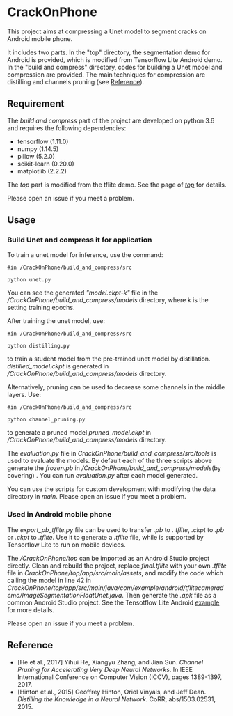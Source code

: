 # CrackOnPhone

This project aims at compressing a Unet model to segment cracks on Android mobile phone. 

It includes two parts. In the "top" directory, the segmentation demo for Android is provided, which is modified from Tensorflow Lite Android demo. In the "build and compress" directory, codes for building a Unet model and compression are provided. The main techniques for compression are distilling and channels pruning (see [Reference](#reference)).

## Requirement
The *build and compress* part of the project are developed on python 3.6 and requires the following dependencies:
- tensorflow (1.11.0)
- numpy (1.14.5)
- pillow (5.2.0)
- scikit-learn (0.20.0)
- matplotlib (2.2.2)

The *top* part is modified from the tflite demo. See the page of [*top*](https://github.com/ferriswym/CrackOnPhone/tree/master/top) for details. 

Please open an issue if you meet a problem.

## Usage

### Build Unet and compress it for application
To train a unet model for inference, use the command:
```
#in /CrackOnPhone/build_and_compress/src

python unet.py  
```

You can see the generated *"model.ckpt-k"* file in the */CrackOnPhone/build_and_compress/models* directory, where k is the setting training epochs. 

After training the unet model, use:
```
#in /CrackOnPhone/build_and_compress/src

python distilling.py
```
to train a student model from the pre-trained unet model by distillation. *distilled_model.ckpt* is generated in */CrackOnPhone/build_and_compress/models* directory.

Alternatively, pruning can be used to decrease some channels in the middle layers. Use:
```
#in /CrackOnPhone/build_and_compress/src

python channel_pruning.py
```
to generate a pruned model *pruned_model.ckpt* in */CrackOnPhone/build_and_compress/models* directory.

The *evaluation.py* file in *CrackOnPhone/build_and_compress/src/tools*  is used to evaluate the models. By default each of the three scripts above  generate the *frozen.pb* in */CrackOnPhone/build_and_compress/models*(by covering) . You can run *evaluation.py* after each model generated.

You can use the scripts for custom development with modifying the data directory in *main*. Please open an issue if you meet a problem.

### Used in Android mobile phone
The *export_pb_tflite.py* file can be used to transfer *.pb* to *. tflite*, *.ckpt* to *.pb* or *.ckpt* to *.tflite*. Use it to generate a *.tflite* file, while is supported by Tensorflow Lite to run on mobile devices.

The */CrackOnPhone/top* can be imported as an Android Studio project directly. Clean and rebuild the project, replace *final.tflite* with your own *.tflite* file in *CrackOnPhone/top/app/src/main/assets*, and modify the code which calling the model in line 42 in *CrackOnPhone/top/app/src/main/java/com/example/android/tflitecamerademo/ImageSegmentationFloatUnet.java*. Then generate the *.apk* file as a common Android Studio project.
See the Tensotflow Lite Android [example](https://github.com/tensorflow/tensorflow/tree/master/tensorflow/lite/examples/android/app) for more details.

Please open an issue if you meet a problem.

## Reference
* [He et al., 2017] Yihui He, Xiangyu Zhang, and Jian Sun. *Channel Pruning for Accelerating Very Deep Neural Networks*. In IEEE International Conference on Computer Vision (ICCV), pages 1389-1397, 2017.
* [Hinton et al., 2015] Geoffrey Hinton, Oriol Vinyals, and Jeff Dean. *Distilling the Knowledge in a Neural Network*. CoRR, abs/1503.02531, 2015.

